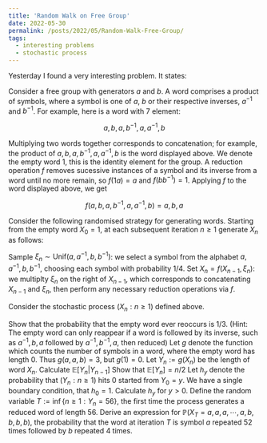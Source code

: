 ```yaml
---
title: 'Random Walk on Free Group'
date: 2022-05-30
permalink: /posts/2022/05/Random-Walk-Free-Group/
tags:
  - interesting problems
  - stochastic process
---
```


Yesterday I found a very interesting problem. It states:

Consider a free group with generators $a$ and $b$. A word comprises a product of symbols, where a symbol is one of $a$, $b$ or their respective inverses, $a^{-1}$ and $b^{-1}$. For example, here is a word with 7 element:

$$a,b,a,b^{-1},a,a^{-1},b$$

Multiplying two words together corresponds to concatenation; for example, the product of $a,b,a,b^{-1},a,a^{-1},b$ is the word displayed above. We denote the empty word 1, this is the identity element for the group. A reduction operation $f$ removes sucessive instances of a symbol and its inverse from a word until no more remain, so $f(1a)=a$ and $f(bb^{-1})=1$. Applying $f$ to the word displayed above, we get

$$f(a,b,a,b^{-1},a,a^{-1},b)=a,b,a$$

Consider the following randomised strategy for generating words. Starting from the empty word $X_0=1$, at each subsequent iteration $n\geq 1$ generate $X_n$ as follows:

Sample $\xi_n\sim\text{Unif}(a,a^{-1},b,b^{-1})$: we select a symbol from the alphabet $a,a^{-1},b,b^{-1}$, choosing each symbol with probability $1/4$.
Set $X_n=f(X_{n-1},\xi_n)$: we multiplty $\xi_n$ on the right of $X_{n-1}$, which corresponds to concatenating $X_{n-1}$ and $\xi_n$, then perform any necessary reduction operations via $f$.

Consider the stochastic process $(X_n:n\geq1)$ defined above.

Show that the probability that the empty word ever reoccurs is $1/3$. (Hint: The empty word can only reappear if a word is followed by its inverse, such as $a^{-1},b,a$ followed by $a^{-1},b^{-1},a$, then reduced)
Let $g$ denote the function which counts the number of symbols in a word, where the empty word has length $0$. Thus $g(a,a,b)=3$, but $g(1)=0$. Let $Y_n:=g(X_n)$ be the length of word $X_n$.
Calculate $\mathbb{E}[Y_n|Y_{n-1}]$
Show that $\mathbb{E}[Y_n]=n/2$
Let $h_y$ denote the probability that $(Y_n:n\geq 1)$ hits $0$ started from $Y_0=y$. We have a single boundary condition, that $h_0=1$. Calculate $h_y$ for $y>0$.
Define the random variable $T:=\inf\{n\geq 1:Y_n=56\}$, the first time the process generates a reduced word of length 56. Derive an expression for $\mathbb{P}(X_T=a,a,a,\cdots,a,b,b,b,b)$, the probability that the word at iteration $T$ is symbol $a$ repeated 52 times followed by $b$ repeated 4 times.